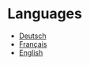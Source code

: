 <HEAD>
<meta charset="UTF-8">
<meta name="google-site-verification" content="QHbZ-5LJ-NBS2JQ7d1EBhKvmwZGrrXLU-ZrXF0LjGBs">
</HEAD>

# Languages

* [Deutsch](de/)
* [Français](fr/)
* [English](en/)




